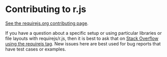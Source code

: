 # Contributing to r.js

[See the requirejs.org contributing page](http://requirejs.org/docs/contributing.html).

If you have a question about a specific setup or using particular libraries or file layouts with requirejs/r.js, then it is best to ask that on [Stack Overflow using the requirejs tag](https://stackoverflow.com/questions/tagged/requirejs). New issues here are best used for bug reports that have test cases or examples.
